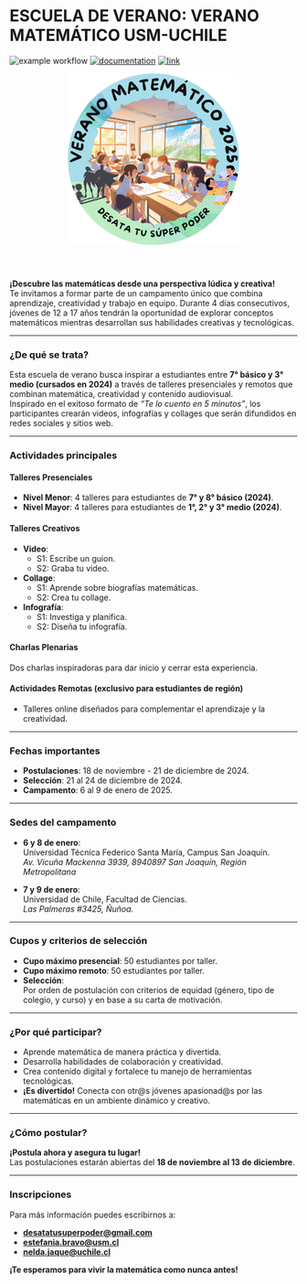 # ESCUELA DE VERANO: VERANO MATEMÁTICO USM-UCHILE


![example workflow](https://github.com/fralfaro/DMAT-SJ-Olimpiadas/actions/workflows/documentation.yml/badge.svg)
[![documentation](https://img.shields.io/badge/📖-docs-brightgreen)](https://seth-nut.github.io/ws-usm_uchile-2025/)
[![link](https://img.shields.io/badge/🌐-link-brightgreen)](https://sites.google.com/view/veranomatematico2025usm-uchile/informaci%C3%B3n-general?authuser=0)

<header>
<img src="./images/logo_escuela.png" alt="DMAT" width="300"/>
</header>




**¡Descubre las matemáticas desde una perspectiva lúdica y creativa!**  
Te invitamos a formar parte de un campamento único que combina aprendizaje, creatividad y trabajo en equipo. Durante 4 días consecutivos, jóvenes de 12 a 17 años tendrán la oportunidad de explorar conceptos matemáticos mientras desarrollan sus habilidades creativas y tecnológicas.

---

### ¿De qué se trata?

Esta escuela de verano busca inspirar a estudiantes entre **7° básico y 3° medio (cursados en 2024)** a través de talleres presenciales y remotos que combinan matemática, creatividad y contenido audiovisual.  
Inspirado en el exitoso formato de *“Te lo cuento en 5 minutos”*, los participantes crearán videos, infografías y collages que serán difundidos en redes sociales y sitios web.

---

### Actividades principales

#### Talleres Presenciales
- **Nivel Menor**: 4 talleres para estudiantes de **7° y 8° básico (2024)**.
- **Nivel Mayor**: 4 talleres para estudiantes de **1°, 2° y 3° medio (2024)**.

#### Talleres Creativos
- **Video**:
  - S1: Escribe un guion.
  - S2: Graba tu video.
- **Collage**:
  - S1: Aprende sobre biografías matemáticas.
  - S2: Crea tu collage.
- **Infografía**:
  - S1: Investiga y planifica.
  - S2: Diseña tu infografía.

#### Charlas Plenarias
Dos charlas inspiradoras para dar inicio y cerrar esta experiencia.

#### Actividades Remotas (exclusivo para estudiantes de región)
- Talleres online diseñados para complementar el aprendizaje y la creatividad.

---

### Fechas importantes

- **Postulaciones**: 18 de noviembre - 21 de diciembre de 2024.
- **Selección**: 21 al 24 de diciembre de 2024.
- **Campamento**: 6 al 9 de enero de 2025.

---

### Sedes del campamento

- **6 y 8 de enero**:  
  Universidad Técnica Federico Santa María, Campus San Joaquín.  
  *Av. Vicuña Mackenna 3939, 8940897 San Joaquín, Región Metropolitana*

- **7 y 9 de enero**:  
  Universidad de Chile, Facultad de Ciencias.  
  *Las Palmeras #3425, Ñuñoa.*

---

### Cupos y criterios de selección

- **Cupo máximo presencial**: 50 estudiantes por taller.
- **Cupo máximo remoto**: 50 estudiantes por taller.
- **Selección**:  
  Por orden de postulación con criterios de equidad (género, tipo de colegio, y curso) y en base a su carta de motivación.

---

### ¿Por qué participar?

- Aprende matemática de manera práctica y divertida.
- Desarrolla habilidades de colaboración y creatividad.
- Crea contenido digital y fortalece tu manejo de herramientas tecnológicas.
- **¡Es divertido!** Conecta con otr@s jóvenes apasionad@s por las matemáticas en un ambiente dinámico y creativo.

---

### ¿Cómo postular?

**¡Postula ahora y asegura tu lugar!**  
Las postulaciones estarán abiertas del **18 de noviembre al 13 de diciembre**.

---

### Inscripciones

Para más información puedes escribirnos a:

- **desatatusuperpoder@gmail.com**  
- **estefania.bravo@usm.cl**  
- **nelda.jaque@uchile.cl**

**¡Te esperamos para vivir la matemática como nunca antes!**
